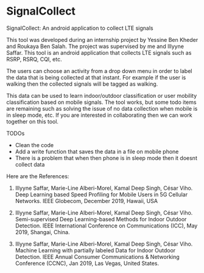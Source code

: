 # SignalCollect
SignalCollect: An android application to collect LTE signals

This tool was developed during an internship project by Yessine Ben Kheder and Roukaya Ben Salah. The project was supervised by me and Illyyne Saffar. This tool is an android application that collects LTE signals such as RSRP, RSRQ, CQI, etc.

The users can choose an activity from a drop down menu in order to label the data that is being collected at that instant. For example if the user is walking then the collected signals will be tagged as walking.

This data can be used to learn indoor/outdoor classification or user mobility classification based on mobile signals. The tool works, but some todo items are remaining such as solving the issue of no data collection when mobile is in sleep mode, etc. If you are interested in collaborating then we can work together on this tool.


TODOs
- Clean the code
- Add a write function that saves the data in a file on mobile phone
- There is a problem that when then phone is in sleep mode then it doesnt collect data


Here are the References:

1. Illyyne Saffar, Marie-Line Alberi-Morel, Kamal Deep Singh, César Viho. Deep Learning based Speed Profiling for Mobile Users in 5G Cellular Networks. IEEE Globecom, December 2019, Hawaii, USA

2. Illyyne Saffar, Marie-Line Alberi-Morel, Kamal Deep Singh, César Viho. Semi-supervised Deep Learning-based Methods for Indoor Outdoor Detection. IEEE International Conference on Communications (ICC), May 2019, Shangai, China.

3. Illyyne Saffar, Marie-Line Alberi-Morel, Kamal Deep Singh, César Viho. Machine Learning with partially labeled Data for Indoor Outdoor Detection. IEEE Annual Consumer Communications & Networking Conference (CCNC), Jan 2019, Las Vegas, United States. 

